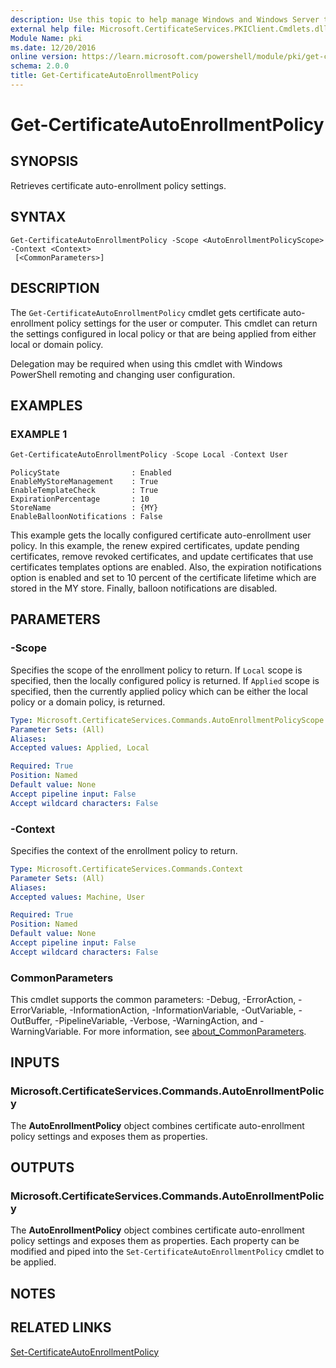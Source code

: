 ```yaml
---
description: Use this topic to help manage Windows and Windows Server technologies with Windows PowerShell.
external help file: Microsoft.CertificateServices.PKIClient.Cmdlets.dll-Help.xml
Module Name: pki
ms.date: 12/20/2016
online version: https://learn.microsoft.com/powershell/module/pki/get-certificateautoenrollmentpolicy?view=windowsserver2022-ps&wt.mc_id=ps-gethelp
schema: 2.0.0
title: Get-CertificateAutoEnrollmentPolicy
---
```


# Get-CertificateAutoEnrollmentPolicy

## SYNOPSIS

Retrieves certificate auto-enrollment policy settings.

## SYNTAX

```
Get-CertificateAutoEnrollmentPolicy -Scope <AutoEnrollmentPolicyScope> -Context <Context>
 [<CommonParameters>]
```

## DESCRIPTION

The `Get-CertificateAutoEnrollmentPolicy` cmdlet gets certificate auto-enrollment policy settings
for the user or computer. This cmdlet can return the settings configured in local policy or that are
being applied from either local or domain policy.

Delegation may be required when using this cmdlet with Windows PowerShell remoting and changing user
configuration.

## EXAMPLES

### EXAMPLE 1

```powershell
Get-CertificateAutoEnrollmentPolicy -Scope Local -Context User
```

```Output
PolicyState                : Enabled 
EnableMyStoreManagement    : True 
EnableTemplateCheck        : True 
ExpirationPercentage       : 10 
StoreName                  : {MY} 
EnableBalloonNotifications : False
```

This example gets the locally configured certificate auto-enrollment user policy. In this example,
the renew expired certificates, update pending certificates, remove revoked certificates, and update
certificates that use certificates templates options are enabled. Also, the expiration notifications
option is enabled and set to 10 percent of the certificate lifetime which are stored in the MY
store. Finally, balloon notifications are disabled.

## PARAMETERS

### -Scope

Specifies the scope of the enrollment policy to return. If `Local` scope is specified, then the
locally configured policy is returned. If `Applied` scope is specified, then the currently applied
policy which can be either the local policy or a domain policy, is returned.

```yaml
Type: Microsoft.CertificateServices.Commands.AutoEnrollmentPolicyScope
Parameter Sets: (All)
Aliases: 
Accepted values: Applied, Local

Required: True
Position: Named
Default value: None
Accept pipeline input: False
Accept wildcard characters: False
```

### -Context

Specifies the context of the enrollment policy to return.

```yaml
Type: Microsoft.CertificateServices.Commands.Context
Parameter Sets: (All)
Aliases: 
Accepted values: Machine, User

Required: True
Position: Named
Default value: None
Accept pipeline input: False
Accept wildcard characters: False
```

### CommonParameters

This cmdlet supports the common parameters: -Debug, -ErrorAction, -ErrorVariable,
-InformationAction, -InformationVariable, -OutVariable, -OutBuffer, -PipelineVariable, -Verbose,
-WarningAction, and -WarningVariable. For more information, see
[about_CommonParameters](https://go.microsoft.com/fwlink/?LinkID=113216).

## INPUTS

### Microsoft.CertificateServices.Commands.AutoEnrollmentPolicy

The **AutoEnrollmentPolicy** object combines certificate auto-enrollment policy settings and exposes
them as properties.

## OUTPUTS

### Microsoft.CertificateServices.Commands.AutoEnrollmentPolicy

The **AutoEnrollmentPolicy** object combines certificate auto-enrollment policy settings and exposes
them as properties. Each property can be modified and piped into the
`Set-CertificateAutoEnrollmentPolicy` cmdlet to be applied.

## NOTES

## RELATED LINKS

[Set-CertificateAutoEnrollmentPolicy](./Set-CertificateAutoEnrollmentPolicy.md)
